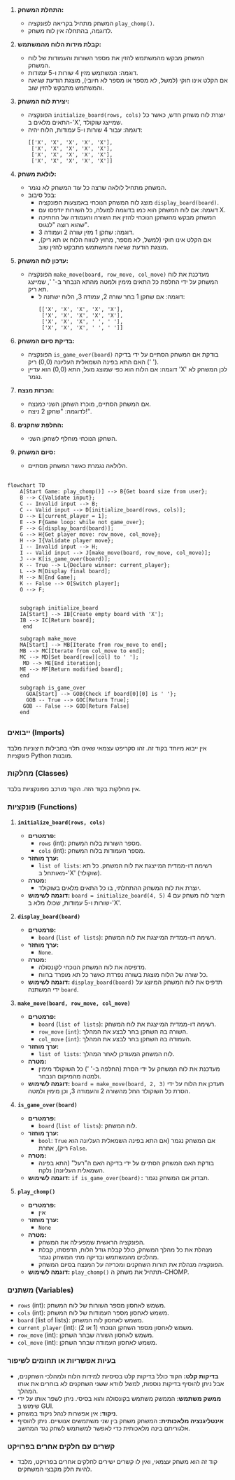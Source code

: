 ## <algorithm>

1. **התחלת המשחק:**
   - המשחק מתחיל בקריאה לפונקציה `play_chomp()`.
   - לדוגמה, בהתחלה אין לוח משחק.

2. **קבלת מידות הלוח מהמשתמש:**
   - המשחק מבקש מהמשתמש להזין את מספר השורות והעמודות של לוח המשחק.
   - דוגמה: המשתמש מזין 4 שורות ו-5 עמודות.
   - אם הקלט אינו חוקי (למשל, לא מספר או מספר לא חיובי), מוצגת הודעת שגיאה והמשתמש מתבקש להזין שוב.

3. **יצירת לוח המשחק:**
   - הפונקציה `initialize_board(rows, cols)` יוצרת לוח משחק חדש, כאשר כל התאים מלאים ב-'X', שמייצג שוקולד.
   - דוגמה: עבור 4 שורות ו-5 עמודות, הלוח יהיה:
     ```
     [['X', 'X', 'X', 'X', 'X'],
      ['X', 'X', 'X', 'X', 'X'],
      ['X', 'X', 'X', 'X', 'X'],
      ['X', 'X', 'X', 'X', 'X']]
     ```

4. **לולאת משחק:**
   - המשחק מתחיל לולאה שרצה כל עוד המשחק לא נגמר.
   - בכל סיבוב:
     - מוצג לוח המשחק הנוכחי באמצעות הפונקציה `display_board(board)`.
     - דוגמה: אם לוח המשחק הוא כמו בדוגמה למעלה, כל השורות יודפסו עם X.
     - המשחק מבקש מהשחקן הנוכחי להזין את השורה והעמודה של החתיכה שהוא רוצה "לנגוס".
     - דוגמה: שחקן 1 מזין שורה 2 ועמודה 3.
     - אם הקלט אינו חוקי (למשל, לא מספר, מחוץ לטווח הלוח או תא ריק), מוצגת הודעת שגיאה והמשתמש מתבקש להזין שוב.

5. **עדכון לוח המשחק:**
   - הפונקציה `make_move(board, row_move, col_move)` מעדכנת את לוח המשחק על ידי החלפת כל התאים מימין ולמטה מהתא הנבחר ב-' ', שמייצג תא ריק.
     - דוגמה: אם שחקן 1 בחר שורה 2, עמודה 3, הלוח ישתנה ל:
       ```
       [['X', 'X', 'X', 'X', 'X'],
        ['X', 'X', 'X', 'X', 'X'],
        ['X', 'X', 'X', ' ', ' '],
        ['X', 'X', 'X', ' ', ' ']]
       ```

6. **בדיקת סיום המשחק:**
   - הפונקציה `is_game_over(board)` בודקת אם המשחק הסתיים על ידי בדיקה האם התא בפינה השמאלית העליונה (0,0) ריק (' ').
   - דוגמה: אם הלוח הוא כפי שמוצג מעל, התא (0,0) הוא עדיין 'X' לכן המשחק לא נגמר.

7. **הכרזת מנצח:**
   - אם המשחק הסתיים, מוכרז השחקן השני כמנצח.
   - לדוגמה: "שחקן 2 ניצח!".

8. **החלפת שחקנים:**
   - השחקן הנוכחי מוחלף לשחקן השני.

9. **סיום המשחק:**
   - הלולאה נגמרת כאשר המשחק מסתיים.

## <mermaid>

```mermaid
flowchart TD
    A[Start Game: play_chomp()] --> B{Get board size from user};
    B --> C{Validate input};
    C -- Invalid input --> B;
    C -- Valid input --> D[initialize_board(rows, cols)];
    D --> E[current_player = 1];
    E --> F{Game loop: while not game_over};
    F --> G[display_board(board)];
    G --> H{Get player move: row_move, col_move};
    H --> I{Validate player move};
    I -- Invalid input --> H;
    I -- Valid input --> J[make_move(board, row_move, col_move)];
    J --> K[is_game_over(board)];
    K -- True --> L{Declare winner: current_player};
    L --> M[Display final board];
    M --> N[End Game];
    K -- False --> O[Switch player];
    O --> F;
   
   
    subgraph initialize_board
    IA[Start] --> IB[Create empty board with 'X'];
    IB --> IC[Return board];
     end
     
    subgraph make_move
    MA[Start] --> MB[Iterate from row_move to end];
    MB --> MC[Iterate from col_move to end];
    MC --> MD[Set board[row][col] to ' '];
     MD --> ME[End iteration];
    ME --> MF[Return modified board];
    end
    
    subgraph is_game_over
      GOA[Start] --> GOB{Check if board[0][0] is ' '};
      GOB -- True --> GOC[Return True];
     GOB -- False --> GOD[Return False]
    end
```

## <explanation>

### ייבואים (Imports)
אין ייבוא מיוחד בקוד זה. זהו סקריפט עצמאי שאינו תלוי בחבילות חיצוניות מלבד פונקציות Python מובנות.

### מחלקות (Classes)
אין מחלקות בקוד הזה. הקוד מורכב מפונקציות בלבד.

### פונקציות (Functions)

1.  **`initialize_board(rows, cols)`**
    *   **פרמטרים:**
        *   `rows` (int): מספר השורות בלוח המשחק.
        *   `cols` (int): מספר העמודות בלוח המשחק.
    *   **ערך מוחזר:**
        *   `list of lists`: רשימה דו-ממדית המייצגת את לוח המשחק. כל תא מאותחל ב-'X' (שוקולד).
    *   **מטרה:**
        *   יוצרת את לוח המשחק ההתחלתי, בו כל התאים מלאים בשוקולד.
    *   **דוגמה לשימוש:** `board = initialize_board(4, 5)` תיצור לוח משחק עם 4 שורות ו-5 עמודות, שכולו מלא ב-'X'.

2.  **`display_board(board)`**
    *   **פרמטרים:**
        *   `board` (`list of lists`): רשימה דו-ממדית המייצגת את לוח המשחק.
    *   **ערך מוחזר:**
        *   `None`.
    *   **מטרה:**
        *   מדפיסה את לוח המשחק הנוכחי לקונסולה.
        *  כל שורה של הלוח מוצגת בשורה נפרדת כאשר כל תא מופרד ברווח.
    *   **דוגמה לשימוש:** `display_board(board)` תדפיס את לוח המשחק המיוצג על ידי המשתנה `board`.

3.  **`make_move(board, row_move, col_move)`**
    *   **פרמטרים:**
        *   `board` (`list of lists`): רשימה דו-ממדית המייצגת את לוח המשחק.
        *   `row_move` (`int`): השורה בה השחקן בחר לבצע את המהלך.
        *   `col_move` (`int`): העמודה בה השחקן בחר לבצע את המהלך.
    *   **ערך מוחזר:**
        *   `list of lists`: לוח המשחק המעודכן לאחר המהלך.
    *   **מטרה:**
        *   מעדכנת את לוח המשחק על ידי הסרת (החלפה ב-' ') כל השוקולד מימין ולמטה מהמיקום הנבחר.
    *   **דוגמה לשימוש:** `board = make_move(board, 2, 3)` תעדכן את הלוח על ידי הסרת כל השוקולד החל מהשורה 2 והעמודה 3, וכן מימין ולמטה.

4.  **`is_game_over(board)`**
    *   **פרמטרים:**
        *   `board` (`list of lists`): לוח המשחק.
    *   **ערך מוחזר:**
        *   `bool`: `True` אם המשחק נגמר (אם התא בפינה השמאלית העליונה הוא ריק), אחרת `False`.
    *   **מטרה:**
        *   בודקת האם המשחק הסתיים על ידי בדיקה האם ה"רעל" (התא בפינה השמאלית העליונה) נלקח.
    *   **דוגמה לשימוש:** `if is_game_over(board):` תבדוק אם המשחק נגמר.

5.  **`play_chomp()`**
    *   **פרמטרים:**
        *   אין
    *   **ערך מוחזר:**
        *   `None`
    *   **מטרה:**
        *   הפונקציה הראשית שמפעילה את המשחק.
        *   מנהלת את כל מהלך המשחק, כולל קבלת גודל הלוח, הדפסתו, קבלת מהלכים מהמשתמש ובדיקה מתי המשחק נגמר.
        *    הפונקציה מנהלת את תורות השחקנים ומכריזה על המנצח בסיום המשחק.
    *   **דוגמה לשימוש:** `play_chomp()` תתחיל את משחק ה-CHOMP.

### משתנים (Variables)
*   `rows` (int): משמש לאחסון מספר השורות של לוח המשחק.
*   `cols` (int): משמש לאחסון מספר העמודות של לוח המשחק.
*  `board` (list of lists): משמש לאחסון לוח המשחק.
*   `current_player` (int): משמש לאחסון מספר השחקן הנוכחי (1 או 2).
*   `row_move` (int): משמש לאחסון השורה שבחר השחקן.
*   `col_move` (int): משמש לאחסון העמודה שבחר השחקן.

### בעיות אפשריות או תחומים לשיפור
*   **בדיקות קלט:** הקוד כולל בדיקות קלט בסיסיות למידות הלוח ולמהלכי השחקנים, אבל ניתן להוסיף בדיקות נוספות, למשל לוודא ששני השחקנים לא בוחרים את אותו המהלך.
*   **ממשק משתמש:** הממשק משתמש בקונסולה והוא בסיסי. ניתן לשפר אותו על ידי שימוש ב GUI.
*   **ניקוד:** אין אפשרות לנהל ניקוד במשחק.
*   **אינטליגנציה מלאכותית:** המשחק משחק בין שני משתמשים אנושיים. ניתן להוסיף אלגוריתם בינה מלאכותית כדי לאפשר למשתמש לשחק נגד המחשב.

### קשרים עם חלקים אחרים בפרויקט
*   קוד זה הוא משחק עצמאי, ואין לו קשרים ישירים לחלקים אחרים בפרויקט, מלבד להיות חלק מקבצי המשחקים.